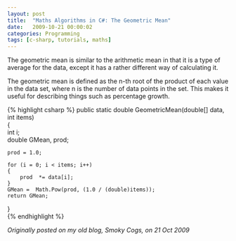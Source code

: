 ```yaml
---
layout: post
title:  "Maths Algorithms in C#: The Geometric Mean"
date:   2009-10-21 00:00:02
categories: Programming
tags: [c-sharp, tutorials, maths]
---
```


The geometric mean is similar to the arithmetic mean in that it is a type of average for the data, except it has a rather different way of calculating it.

The geometric mean is defined as the n-th root of the product of each value in the data set, where n is the number of data points in the set. This makes it useful for describing things such as percentage growth.

{% highlight csharp %}
public static double GeometricMean(double[] data, int items)  
{  
    int i;  
    double GMean, prod;  
  
    prod = 1.0;  
  
    for (i = 0; i < items; i++)  
    {  
        prod  *= data[i];  
    }  
    GMean =  Math.Pow(prod, (1.0 / (double)items));  
    return GMean;  
}  
{% endhighlight %}

_Originally posted on my old blog, Smoky Cogs, on 21 Oct 2009_